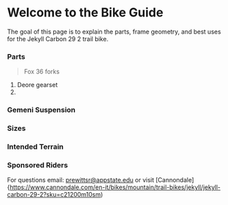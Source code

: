 # **Welcome to the Bike Guide**
The goal of this page is to explain the parts, frame geometry, and best uses for the Jekyll Carbon 29 2 trail bike. 

### Parts
> Fox 36 forks
1. Deore gearset
2. 
### Gemeni Suspension

### Sizes

### Intended Terrain

### Sponsored Riders



For questions email: <prewittsr@appstate.edu>
or visit [Cannondale]{https://www.cannondale.com/en-it/bikes/mountain/trail-bikes/jekyll/jekyll-carbon-29-2?sku=c21200m10sm)
